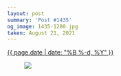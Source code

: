 ```yaml
---
layout: post
summary: 'Post #1435'
og_image: 1435-1280.jpg
taken: August 21, 2021
---
```


<div class="post">
 <time>
  <a href="/1435">
   {{ page.date | date: "%B %-d, %Y" }}
  </a>
 </time>
 <a href="/1435">
  <figure data-taken="8/21/2021">
   <img sizes="(min-width: 700px) 50vw, calc(100vw - 2rem)" src="{{ site.assets_url }}/1435-640.jpg" srcset="{{ site.assets_url }}/1435-320.jpg 320w, {{ site.assets_url }}/1435-640.jpg 640w, {{ site.assets_url }}/1435-960.jpg 960w, {{ site.assets_url }}/1435-1280.jpg 1280w"/>
  </figure>
 </a>
</div>
